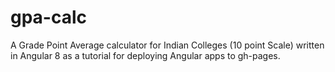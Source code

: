 # gpa-calc

A Grade Point Average calculator for Indian Colleges (10 point Scale) written in Angular 8 as a tutorial for deploying Angular apps to gh-pages.
